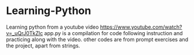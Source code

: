 # Learning-Python
Learning python from a youtube video https://www.youtube.com/watch?v=_uQrJ0TkZlc
app.py is a compilation for code following instruction and practicing along with the video.
other codes are from prompt exercises and the project, apart from strings.
